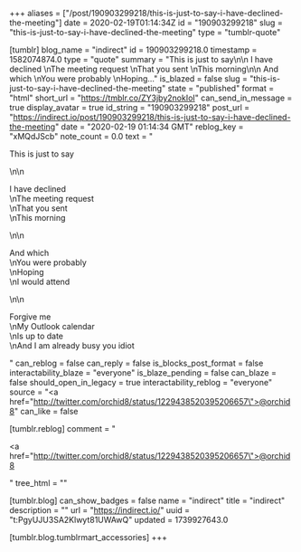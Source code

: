 +++
aliases = ["/post/190903299218/this-is-just-to-say-i-have-declined-the-meeting"]
date = 2020-02-19T01:14:34Z
id = "190903299218"
slug = "this-is-just-to-say-i-have-declined-the-meeting"
type = "tumblr-quote"

[tumblr]
blog_name = "indirect"
id = 190903299218.0
timestamp = 1582074874.0
type = "quote"
summary = "This is just to say\n\n I have declined \nThe meeting request \nThat you sent \nThis morning\n\n And which \nYou were probably \nHoping..."
is_blazed = false
slug = "this-is-just-to-say-i-have-declined-the-meeting"
state = "published"
format = "html"
short_url = "https://tmblr.co/ZY3jby2nokIoI"
can_send_in_message = true
display_avatar = true
id_string = "190903299218"
post_url = "https://indirect.io/post/190903299218/this-is-just-to-say-i-have-declined-the-meeting"
date = "2020-02-19 01:14:34 GMT"
reblog_key = "xMQdJScb"
note_count = 0.0
text = "<p>This is just to say</p>\n\n<p>I have declined<br/>\nThe meeting request<br/>\nThat you sent<br/>\nThis morning</p>\n\n<p>And which<br/>\nYou were probably<br/>\nHoping <br/>\nI would attend</p>\n\n<p>Forgive me<br/>\nMy Outlook calendar <br/>\nIs up to date<br/>\nAnd I am already busy you idiot</p>"
can_reblog = false
can_reply = false
is_blocks_post_format = false
interactability_blaze = "everyone"
is_blaze_pending = false
can_blaze = false
should_open_in_legacy = true
interactability_reblog = "everyone"
source = "<a href=\"http://twitter.com/orchid8/status/1229438520395206657\">@orchid8</a>"
can_like = false

[tumblr.reblog]
comment = "<p><a href=\"http://twitter.com/orchid8/status/1229438520395206657\">@orchid8</a></p>"
tree_html = ""

[tumblr.blog]
can_show_badges = false
name = "indirect"
title = "indirect"
description = ""
url = "https://indirect.io/"
uuid = "t:PgyUJU3SA2Klwyt81UWAwQ"
updated = 1739927643.0

[tumblr.blog.tumblrmart_accessories]
+++
